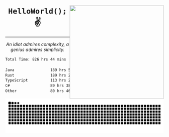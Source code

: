 <div text-align="center">
    <img src="https://i.imgur.com/h1q15Kt.gife" align="right" width="299" height="299">
    <h1 align="center"><code>HelloWorld();</code> ✌️</h1>
    <hr>
    <p align="center"><i>An idiot admires complexity, a genius admires simplicity.</i></p>
</div>

<!--START_SECTION:waka-->

```txt
Total Time: 826 hrs 44 mins

Java                189 hrs 57 mins █████▒░░░░░░░░░░░░░░░░░░░   20.93 %
Rust                189 hrs 22 mins █████▒░░░░░░░░░░░░░░░░░░░   20.87 %
TypeScript          113 hrs 25 mins ███░░░░░░░░░░░░░░░░░░░░░░   12.50 %
C#                  89 hrs 38 mins  ██▒░░░░░░░░░░░░░░░░░░░░░░   09.88 %
Other               80 hrs 46 mins  ██▒░░░░░░░░░░░░░░░░░░░░░░   08.90 %
```

<!--END_SECTION:waka-->

<picture>
  <source media="(prefers-color-scheme: dark)" srcset="https://raw.githubusercontent.com/Somfic/Somfic/main/github-contribution-grid-snake-dark.svg">
  <source media="(prefers-color-scheme: light)" srcset="https://raw.githubusercontent.com/Somfic/Somfic/main/github-contribution-grid-snake.svg">
  <img alt="github contribution grid snake animation" src="https://raw.githubusercontent.com/Somfic/Somfic/main/github-contribution-grid-snake.svg">
</picture>
